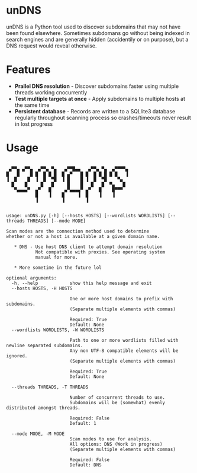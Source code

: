 # unDNS

unDNS is a Python tool used to discover subdomains that may not have been found elsewhere. Sometimes subdomans go without being indexed in search engines and are generally hidden (accidentily or on purpose), but a DNS request would reveal otherwise.

# Features
* **Prallel DNS resolution** - Discover subdomains faster using multiple threads working cnocurrently
* **Test multiple targets at once** - Apply subdomains to multiple hosts at the same time
* **Persistent database** - Records are written to a SQLlite3 database regularly throughout scanning process so crashes/timeouts never result in lost progress

# Usage
```

 ▄▀▀▄ ▄▀▀▄  ▄▀▀▄ ▀▄   ▄▀▀█▄▄   ▄▀▀▄ ▀▄  ▄▀▀▀▀▄ 
█   █    █ █  █ █ █  █ ▄▀   █ █  █ █ █ █ █   ▐ 
▐  █    █  ▐  █  ▀█  ▐ █    █ ▐  █  ▀█    ▀▄   
  █    █     █   █     █    █   █   █  ▀▄   █  
   ▀▄▄▄▄▀  ▄▀   █     ▄▀▄▄▄▄▀ ▄▀   █    █▀▀▀   
           █    ▐    █     ▐  █    ▐    ▐      
           ▐         ▐        ▐                

    
usage: unDNS.py [-h] [--hosts HOSTS] [--wordlists WORDLISTS] [--threads THREADS] [--mode MODE]

Scan modes are the connection method used to determine
whether or not a host is available at a given domain name.

   * DNS - Use host DNS client to attempt domain resolution
           Not compatible with proxies. See operating system
           manual for more.

   * More sometime in the future lol

optional arguments:
  -h, --help            show this help message and exit
  --hosts HOSTS, -H HOSTS
                        
                        One or more host domains to prefix with subdomains.
                        (Separate multiple elements with commas)
                        
                        Required: True
                        Default: None
  --wordlists WORDLISTS, -W WORDLISTS
                        
                        Path to one or more wordlists filled with newline separated subdomains.
                        Any non UTF-8 compatible elements will be ignored.
                        (Separate multiple elements with commas)
                        
                        Required: True
                        Default: None
                        
  --threads THREADS, -T THREADS
                        
                        Number of concurrent threads to use.
                        Subdomains will be (somewhat) evenly distributed amongst threads.
                        
                        Required: False
                        Default: 1
                        
  --mode MODE, -M MODE  
                        Scan modes to use for analysis.
                        All options: DNS (Work in progress)
                        (Separate multiple elements with commas)
                        
                        Required: False
                        Default: DNS
                        

```

